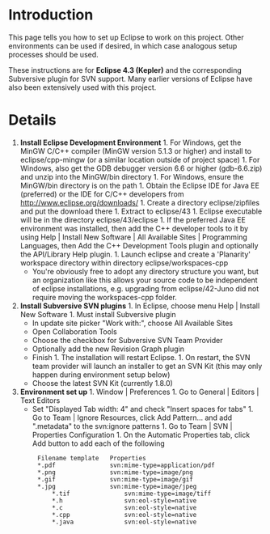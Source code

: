 # Introduction #

This page tells you how to set up Eclipse to work on this project.  Other environments can be used if desired, in which case analogous setup processes should be used.

These instructions are for **Eclipse 4.3 (Kepler)** and the corresponding Subversive plugin for SVN support. Many earlier versions of Eclipse have also been extensively used with this project.

# Details #

  1. **Install Eclipse Development Environment**
    1. For Windows, get the MinGW C/C++ compiler (MinGW version 5.1.3 or higher) and install to eclipse/cpp-mingw (or a similar location outside of project space)
    1. For Windows, also get the GDB debugger version 6.6 or higher (gdb-6.6.zip) and unzip into the MinGW/bin directory
    1. For Windows, ensure the MinGW/bin directory is on the path
    1. Obtain the Eclipse IDE for Java EE (preferred) or the IDE for C/C++ developers from http://www.eclipse.org/downloads/
    1. Create a directory eclipse/zipfiles and put the download there
    1. Extract to eclipse/43
    1. Eclipse executable will be in the directory eclipse/43/eclipse
    1. If the preferred Java EE environment was installed, then add the C++ developer tools to it by using Help | Install New Software | All Available Sites | Programming Languages, then Add the C++ Development Tools plugin and optionally the API/Library Help plugin.
    1. Launch eclipse and create a 'Planarity' workspace directory within directory eclipse/workspaces-cpp
      * You're obviously free to adopt any directory structure you want, but an organization like this allows your source code to be independent of eclipse installations, e.g. upgrading from eclipse/42-Juno did not require moving the workspaces-cpp folder.
  1. **Install Subversive SVN plugins**
    1. In Eclipse, choose menu Help | Install New Software
    1. Must install Subversive plugin
      * In update site picker "Work with:", choose All Available Sites
      * Open Collaboration Tools
      * Choose the checkbox for Subversive SVN Team Provider
      * Optionally add the new Revision Graph plugin
      * Finish
    1. The installation will restart Eclipse.
    1. On restart, the SVN team provider will launch an installer to get an SVN Kit (this may only happen during environment setup below)
      * Choose the latest SVN Kit (currently 1.8.0)
  1. **Environment set up**
    1. Window | Preferences
    1. Go to General | Editors | Text Editors
      * Set "Displayed Tab width: 4" and check "Insert spaces for tabs"
    1. Go to Team | Ignore Resources, click Add Pattern... and add ".metadata" to the svn:ignore patterns
    1. Go to Team | SVN | Properties Configuration
    1. On the Automatic Properties tab, click Add button to add each of the following
```
	    Filename template   Properties
	    *.pdf               svn:mime-type=application/pdf
	    *.png               svn:mime-type=image/png
	    *.gif               svn:mime-type=image/gif
	    *.jpg               svn:mime-type=image/jpeg
            *.tif               svn:mime-type=image/tiff
            *.h                 svn:eol-style=native
            *.c                 svn:eol-style=native
            *.cpp               svn:eol-style=native
            *.java              svn:eol-style=native
```